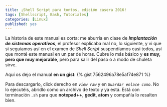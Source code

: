 ```yaml
---
title: ¡Shell Script para tontos, edición casera 2016!
tags: [Shellscript, Bash, Tutoriales]
categories: [Linux]
published: yes
---
```

La historia de este manual es corta: me aburría en clase de ***Implantación de sistemas operativos***, el profesor explicaba mal no, lo siguiente, y vi que si seguíamos así en el examen de *Shell Script* suspendíamos casi todos, así que monté este manual en un par de horas. Cubre lo más básico y **es muy, pero que muy mejorable**, pero para salir del paso o a modo de chuleta sirve.

Aquí os dejo el manual **en un gist**:
{% gist 7562496a78e5af74e871 %}

Para descargarlo, click derecho en *`view raw`* y en *`Guardar enlace como`*. No lo ejecutéis, abridlo como un archivo de texto y ya está. Está con terminación `.sh` para que **notepad++**, **gedit**, **atom** y compañía lo resalten bien.
